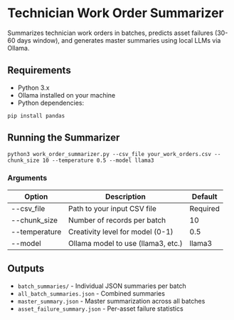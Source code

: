 # Technician Work Order Summarizer

Summarizes technician work orders in batches, predicts asset failures (30-60 days window), and generates master summaries using local LLMs via Ollama.

## Requirements
- Python 3.x
- Ollama installed on your machine
- Python dependencies:
```
pip install pandas
```

## Running the Summarizer
```
python3 work_order_summarizer.py --csv_file your_work_orders.csv --chunk_size 10 --temperature 0.5 --model llama3
```

### Arguments
| Option          | Description                       | Default |
|-----------------|-----------------------------------|---------|
| --csv_file      | Path to your input CSV file       | Required|
| --chunk_size    | Number of records per batch       | 10      |
| --temperature   | Creativity level for model (0-1)  | 0.5     |
| --model         | Ollama model to use (llama3, etc.)| llama3  |

## Outputs
- `batch_summaries/` - Individual JSON summaries per batch
- `all_batch_summaries.json` - Combined summaries
- `master_summary.json` - Master summarization across all batches
- `asset_failure_summary.json` - Per-asset failure statistics